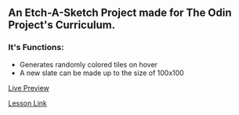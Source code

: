 ## An Etch-A-Sketch Project made for The Odin Project's Curriculum. 

### It's Functions:
- Generates randomly colored tiles on hover
- A new slate can be made up to the size of 100x100

[Live Preview](https://sivasankar300.github.io/etch-a-sketch/)

[Lesson Link](https://www.theodinproject.com/lessons/foundations-etch-a-sketch)

